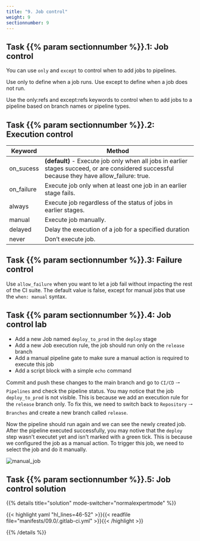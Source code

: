 ```yaml
---
title: "9. Job control"
weight: 9
sectionnumber: 9
---
```




## Task {{% param sectionnumber %}}.1: Job control

You can use `only` and `except` to control when to add jobs to pipelines.

Use only to define when a job runs.
Use except to define when a job does not run.

Use the only:refs and except:refs keywords to control when to add jobs to a pipeline based on branch names or pipeline types.


## Task {{% param sectionnumber %}}.2: Execution control

| Keyword    | Method                                                                                                                                    |
|------------|-------------------------------------------------------------------------------------------------------------------------------------------|
| on_sucess  | **(default)** - Execute job only when all jobs in earlier stages succeed, or are considered successful because they have allow_failure: true. |
| on_failure | Execute job only when at least one job in an earlier stage fails.                                                                         |
| always     | Execute job regardless of the status of jobs in earlier stages.                                                                           |
| manual     | Execute job manually.                                                                                                                     |
| delayed    | Delay the execution of a job for a specified duration                                                                                     |
| never      | Don’t execute job.                                                                                                                        |


## Task {{% param sectionnumber %}}.3: Failure control

Use `allow_failure` when you want to let a job fail without impacting the rest of the CI suite. The default value is false, except for manual jobs that use the `when: manual` syntax.


## Task {{% param sectionnumber %}}.4: Job control lab

* Add a new Job named `deploy_to_prod` in the `deploy` stage
* Add a new Job execution rule, the job should run only on the `release` branch
* Add a manual pipeline gate to make sure a manual action is required to execute this job
* Add a script block with a simple `echo` command

Commit and push these changes to the main branch and go to `CI/CD` 🠒 `Pipelines` and check the pipeline status. You may notice that the job `deploy_to_prod` is not visible. This is because we add an execution rule for the `release` branch only. To fix this, we need to switch back to `Repository` 🠒 `Branches` and create a new branch called `release`.

Now the pipeline should run again and we can see the newly created job. After the pipeline executed successfully, you may notive that the `deploy` step wasn't executet yet and isn't marked with a green tick. This is because we configured the job as a manual action. To trigger this job, we need to select the job and do it manually.

![manual_job](../manual_trigger.png)


## Task {{% param sectionnumber %}}.5: Job control solution

{{% details title="solution" mode-switcher="normalexpertmode" %}}

{{< highlight yaml "hl_lines=46-52" >}}{{< readfile file="manifests/09.0/.gitlab-ci.yml" >}}{{< /highlight >}}

{{% /details %}}

